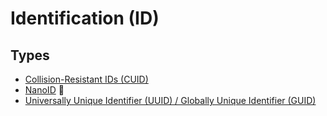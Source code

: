 # Identification (ID)

## Types

- [Collision-Resistant IDs (CUID)](/cuid.md)
- [NanoID](/nanoid.md) 🌟
- [Universally Unique Identifier (UUID) / Globally Unique Identifier (GUID)](/uuid.md)
